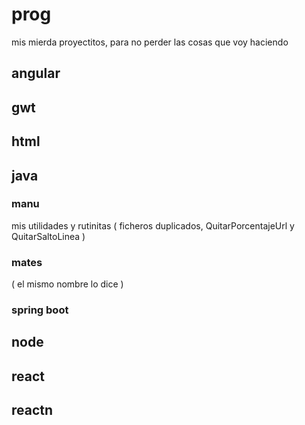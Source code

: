 # prog

mis mierda proyectitos, para no perder las cosas que voy haciendo


## angular

## gwt

## html

## java

### manu

mis utilidades y rutinitas ( ficheros duplicados, QuitarPorcentajeUrl y QuitarSaltoLinea )

### mates

( el mismo nombre lo dice )

### spring boot

## node

## react

## reactn
